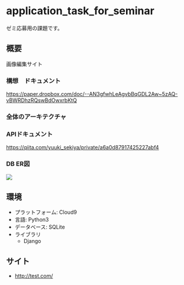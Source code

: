 # application_task_for_seminar
ゼミ応募用の課題です。

## 概要
画像編集サイト

### 構想　ドキュメント
https://paper.dropbox.com/doc/--AN3gfwhLeAgvbBqGDL2Aw~5zAQ-vBWRDhzRQswBdOwxrbKtQ

### 全体のアーキテクチャ

### APIドキュメント
https://qiita.com/yuuki_sekiya/private/a6a0d87917425227abf4

### DB ER図
![](https://d2mxuefqeaa7sj.cloudfront.net/s_F5BD2AC707D626C6F3286771CE0C236A048149558DDB7F75DEFC080E81A03A17_1538567298724_+2018-10-03+20.47.34.png)

## 環境
- プラットフォーム: Cloud9
- 言語: Python3
- データベース: SQLite
- ライブラリ
  - Django

## サイト
- http://test.com/
